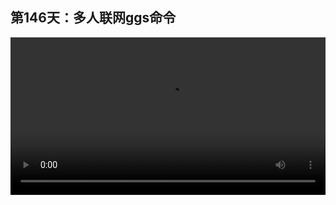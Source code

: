 ## 第146天：多人联网ggs命令

<video width="100%" controls controlslist="nodownload nofullscreen noremoteplayback" disablePictureInPicture>
  <source src="https://api.keepwork.com/ts-storage/siteFiles/19978/raw#1613885728888session146 多人联网ggs命令.webm" type="video/webm">
  <source src="https://api.keepwork.com/ts-storage/siteFiles/19979/raw#1613885745358session146 多人联网ggs命令_small.mp4" type="video/mp4" />
   
  你的浏览器不支持播放
</video>
<style>
video::-webkit-media-controls-fullscreen-button {
    display: none;
}
</style>

### 字幕

在公共世界中，多名玩家可以同时出现在一个世界中。
那么如何让自己的世界也支持这样的多人联网功能呢？
我们进入任意一个你分享过的世界，比如ID为530的世界。
然后我们输入 **/ggs connect**
**ggs是general game server的缩写，代表通用游戏服务器。**
connect是连接的意思。
整行语句代表连接到ggs服务器。
我们按回车。
可以看到人物的头顶出现了名字和学校，代表连接成功。
此时如果有另外一个用户也登陆到了530的世界，并且也同样运行了/ggs connect命令，像这样，
那么可以看到两个用户就都出现在同一个世界中了。
最后如果你希望用户在刚进入世界时自动连接ggs服务器，可以在出生点或者代码方块中加入刚刚的这行语句，例如这样。
这个代码方块的拉杆是一直打开的，任何玩家进入这个世界都会马上执行这个命令，连接到ggs服务器。